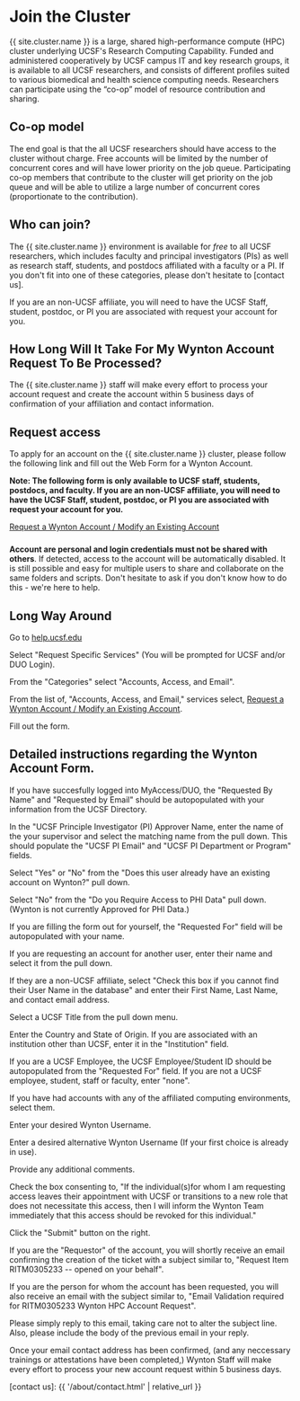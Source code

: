 # Join the Cluster


{{ site.cluster.name }} is a large, shared high-performance compute (HPC) cluster underlying UCSF's Research Computing Capability. Funded and administered cooperatively by UCSF campus IT and key research groups, it is available to all UCSF researchers, and consists of different profiles suited to various biomedical and health science computing needs. Researchers can participate using the “co-op” model of resource contribution and sharing.


## Co-op model

The end goal is that the all UCSF researchers should have access to the cluster without charge.  Free accounts will be limited by the number of concurrent cores and will have lower priority on the job queue.  Participating co-op members that contribute to the cluster will get priority on the job queue and will be able to utilize a large number of concurrent cores (proportionate to the contribution).


## Who can join?

The {{ site.cluster.name }} environment is available for _free_ to all UCSF researchers, which includes faculty and principal investigators (PIs) as well as research staff, students, and postdocs affiliated with a faculty or a PI.  If you don't fit into one of these categories, please don't hesitate to [contact us].

If you are an non-UCSF affiliate, you will need to have the UCSF Staff, student, postdoc, or PI you are associated with request your account for you.

## How Long Will It Take For My Wynton Account Request To Be Processed?

The {{ site.cluster.name }} staff will make every effort to process your account request and create the account within 5 business days of confirmation of your affiliation and contact information.

## Request access

To apply for an account on the {{ site.cluster.name }} cluster, please follow the following link and fill out the Web Form for a Wynton Account. 

**Note: The following form is only available to UCSF staff, students, postdocs, and faculty. If you are an non-UCSF affiliate, you will need to have the UCSF Staff, student, postdoc, or PI you are associated with request your account for you.**

[Request a Wynton Account / Modify an Existing Account](https://ucsf.service-now.com/ucsfit?id=ucsf_sc_cat_item&sys_id=68f9651f1bf47c50683e0ed8624bcbac&sysparm_category=40c0305b7b92d000e2dc8180984d4d9f)

<div class="alert alert-danger" role="alert" style="margin-top: 3ex">
<strong>Account are personal and login credentials must not be shared with others</strong>. If detected, access to the account will be automatically disabled.  It is still possible and easy for multiple users to share and collaborate on the same folders and scripts.  Don't hesitate to ask if you don't know how to do this - we're here to help.
</div>

## Long Way Around

Go to [help.ucsf.edu](https://help.ucsf.edu)

Select "Request Specific Services" (You will be prompted for UCSF and/or DUO Login).

From the "Categories" select "Accounts, Access, and Email".

From the list of, "Accounts, Access, and Email," services select, [Request a Wynton Account / Modify an Existing Account](https://ucsf.service-now.com/ucsfit?id=ucsf_sc_cat_item&sys_id=68f9651f1bf47c50683e0ed8624bcbac&sysparm_category=40c0305b7b92d000e2dc8180984d4d9f).

Fill out the form.

## Detailed instructions regarding the Wynton Account Form.

If you have succesfully logged into MyAccess/DUO, the "Requested By Name" and "Requested by Email" should be autopopulated with your information from the UCSF Directory.

In the "UCSF Principle Investigator (PI) Approver Name, enter the name of the your supervisor and select the matching name from the pull down. This should populate the "UCSF PI Email" and "UCSF PI Department or Program" fields.

Select "Yes" or "No" from the "Does this user already have an existing account on Wynton?" pull down.

Select "No" from the "Do you Require Access to PHI Data" pull down. (Wynton is not currently Approved for PHI Data.)

If you are filling the form out for yourself, the "Requested For" field will be autopopulated with your name.

If you are requesting an account for another user, enter their name and select it from the pull down.

If they are a non-UCSF affiliate, select "Check this box if you cannot find their User Name in the database" and enter their First Name, Last Name, and contact email address.

Select a UCSF Title from the pull down menu.

Enter the Country and State of Origin. If you are associated with an institution other than UCSF, enter it in the "Institution" field.

If you are a UCSF Employee, the UCSF Employee/Student ID should be autopopulated from the "Requested For" field. If you are not a UCSF employee, student, staff or faculty, enter "none".

If you have had accounts with any of the affiliated computing environments, select them.

Enter your desired Wynton Username.

Enter a desired alternative Wynton Username (If your first choice is already in use).

Provide any additional comments.

Check the box consenting to, "If the individual(s)for whom I am requesting access leaves their appointment with UCSF or transitions to a new role that does not necessitate this access, then I will inform the Wynton Team immediately that this access should be revoked for this individual."

Click the "Submit" button on the right.

If you are the "Requestor" of the account, you will shortly receive an email confirming the creation of the ticket with a subject similar to, "Request Item RITM0305233 -- opened on your behalf".

If you are the person for whom the account has been requested, you will also receive an email with the subject similar to, "Email Validation required for RITM0305233 Wynton HPC Account Request".

Please simply reply to this email, taking care not to alter the subject line. Also, please include the body of the previous email in your reply.

Once your email contact address has been confirmed, (and any neccessary trainings or attestations have been completed,) Wynton Staff will make every effort to process your new account request within 5 business days.

[contact us]: {{ '/about/contact.html' | relative_url }}
